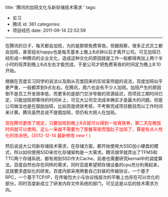 title: '腾讯的加班文化与新存储技术需求  '
tags:
  - 实习
  - 腾讯
id: 361
categories:
  - 项目经历
date: 2011-09-14 22:52:59
---

在腾讯的日子，每天都会加班，为的是那顿免费宵夜。但据观察，很多正式员工都会加班，甚至组长happy也是每天基本上晚上8点钟以后才离开公司。可见加班已经形成一种腾讯的企业文化，造成这种文化的原因就是工作一般都得再加上两个半小时的班弄到晚上8点左右才能完成，于是公司才把免费宵夜的时间定为晚上8:10开始。

根据在百度实习同学的说法以及刚从百度回来的实验室师姐的说法，百度加班似乎更严重，一般都弄到9点左右。在腾讯，周六也会有不少人加班。加班产生的原因倒不是员工开发效率低，而更多的是部门交涉导致的资源延迟，而项目工期时间已定，只能加班把等待的时间补上，可见大公司交流成本确实才是最大的问题。但是公司做法也是在鼓励加班，比如百度绩效考核，不考察完成项目数目而以工作时间来计算。腾讯虽然总说不提倡加班，但仍有大把人在加班。

<span style="color: #ff0000;">现在腾讯更改了规定，只要加班到晚上8点就可以得到一张宵夜券，第二天在晚饭时间就可以使用。这么一来就不需要为了那餐宵夜而饿肚子加班了，算是有点人性化的改进吧。(2012-12-14 最新修改 new！)</span>

然后说说大公司新存储技术需求，在存储方面，都开始使用大SSD加小硬盘的模式，所以如何使用SSD来优化存储架构是一大需求。腾讯很早就弄出了TFMS和TTC两个存储系统，都有用到SSD作大Cache，前者也需要研究kernal中的调度算法。百度自然也存在同样的需求，同时百度希望把存储设备的cpu充分利用起来，这就要求虚拟化的研发。百度内部采用两套自己封装的传输协议，一个基于RPC，一个基于TCP/IP，在传输包大小与协议栈层次的平衡上也存在可以优化的部分。同时百度新成立了研发内存文件系统的部门，可见这是以后的技术需求方向。